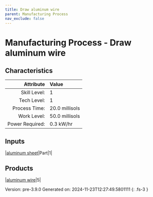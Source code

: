 ```yaml
---
title: Draw aluminum wire
parent: Manufacturing Process
nav_exclude: false
---
```

# Manufacturing Process - Draw aluminum wire


## Characteristics

| Attribute      | Value |
|--------:|:------|
|Skill Level:|1|
|Tech Level:|1|
|Process Time:|20.0 millisols|
|Work Level:|50.0 millisols|
|Power Required:|0.3 kW/hr|

## Inputs

|[aluminum sheet](../part/aluminum-sheet.html)|Part|1|

## Products

|[aluminum wire](../part/aluminum-wire.html)|5|


Version: pre-3.9.0 Generated on: 2024-11-23T12:27:49.5801111
{: .fs-3 }

